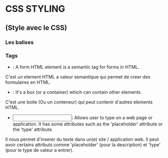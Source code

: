 # CSS STYLING
## (Style avec le CSS)


### Les balises
### Tags

- <form>: A form HTML element is a semantic tag for forms in HTML.

C'est un element HTML a valeur semantique qui permet de creer des formulaires en HTML.

- <div>: It's a box (or a container) which can contain other elements.

C'est une boite (Ou un conteneur) qui peut contenir d'autres elements HTML.

- <input>: Allows user to type on a web page or application. It has some attributes such as the 'placeholder' attribute or the 'type' attribute.

Il nous permet d'inserer du texte dans un(e) site / application web. Il peut avoir certains attributs comme 'placeholder' (pour la description) et 'type' (pour le type de valeur a entrer).


